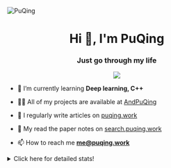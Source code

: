 ![PuQing](https://user-images.githubusercontent.com/27223114/171565019-9a56fae6-b08b-421f-99db-7e830da42371.png)

<h1 align="center">Hi 👋, I'm PuQing</h1>
<h3 align="center">Just go through my life</h3>

<p align="center">
  <img src="https://github-widgetbox.vercel.app/api/profile?username=AndPuQing&data=followers,repositories,stars,commits"/>
</p>

- 🌱 I’m currently learning **Deep learning, C++**

- 👨‍💻 All of my projects are available at [AndPuQing](https://github.com/AndPuQing)

- 📝 I regularly write articles on [puqing.work](http://puqing.work)

- 📜 My read the paper notes on [search.puqing.work](https://search.puqing.work)

- 📫 How to reach me **me@puqing.work**

<details>
<summary>Click here for detailed stats!</summary>

<!--START_SECTION:waka-->
**I'm a Night 🦉** 

```text
🌞 Morning    36 commits     ██░░░░░░░░░░░░░░░░░░░░░░░   8.67% 
🌆 Daytime    123 commits    ███████░░░░░░░░░░░░░░░░░░   29.64% 
🌃 Evening    193 commits    ███████████░░░░░░░░░░░░░░   46.51% 
🌙 Night      63 commits     ███░░░░░░░░░░░░░░░░░░░░░░   15.18%

```


📊 **This Week I Spent My Time On** 

```text
💬 Programming Languages: 
Python                   10 hrs 24 mins      ████████████░░░░░░░░░░░░░   51.38% 
Java                     5 hrs 11 mins       ██████░░░░░░░░░░░░░░░░░░░   25.58% 
Jupyter Notebook         4 hrs 3 mins        █████░░░░░░░░░░░░░░░░░░░░   20.02% 
Markdown                 10 mins             ░░░░░░░░░░░░░░░░░░░░░░░░░   0.86% 
JSON                     7 mins              ░░░░░░░░░░░░░░░░░░░░░░░░░   0.63%

🔥 Editors: 
VS Code                  16 hrs 48 mins      ████████████████████░░░░░   82.9% 
IntelliJ                 3 hrs 21 mins       ████░░░░░░░░░░░░░░░░░░░░░   16.57% 
WebStorm                 6 mins              ░░░░░░░░░░░░░░░░░░░░░░░░░   0.54%

💻 Operating System: 
Linux                    10 hrs 51 mins      █████████████░░░░░░░░░░░░   53.58% 
Windows                  9 hrs 24 mins       ███████████░░░░░░░░░░░░░░   46.42%

```


<!--END_SECTION:waka-->
</details>
